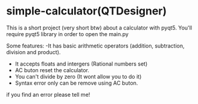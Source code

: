 # simple-calculator(QTDesigner)
This is a short project (very short btw) about a calculator with pyqt5.
You'll require pyqt5 library in order to open the main.py



Some features:
-It has basic arithmetic operators (addition, subtraction, division and product).
- It accepts floats and intergers (Rational numbers set)
- AC buton reset the calculator.
- You can't divide by zero (It wont allow you to do it)
- Syntax error only can be remove using AC buton.


if you find an error please tell me!

